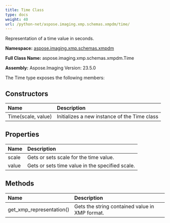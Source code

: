 ```yaml
---
title: Time Class
type: docs
weight: 40
url: /python-net/aspose.imaging.xmp.schemas.xmpdm/time/
---
```


Representation of a time value in seconds.

**Namespace:** [aspose.imaging.xmp.schemas.xmpdm](/imaging/python-net/aspose.imaging.xmp.schemas.xmpdm/)

**Full Class Name:** aspose.imaging.xmp.schemas.xmpdm.Time

**Assembly:**  Aspose.Imaging Version: 23.5.0

The Time type exposes the following members:
## **Constructors**
|**Name**|**Description**|
| :- | :- |
|Time(scale, value)|Initializes a new instance of the Time class|
## **Properties**
|**Name**|**Description**|
| :- | :- |
|scale|Gets or sets scale for the time value.|
|value|Gets or sets time value in the specified scale.|
## **Methods**
|**Name**|**Description**|
| :- | :- |
|get_xmp_representation()|Gets the string contained value in XMP format.|

